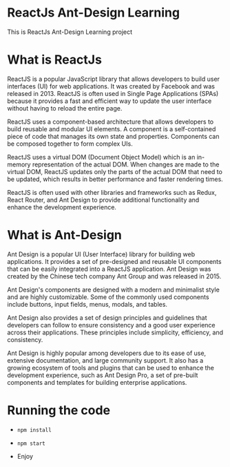 # ReactJs Ant-Design Learning
This is ReactJs Ant-Design Learning project

# What is ReactJs

ReactJS is a popular JavaScript library that allows developers to build user interfaces (UI) for web applications. It was created by Facebook and was released in 2013. ReactJS is often used in Single Page Applications (SPAs) because it provides a fast and efficient way to update the user interface without having to reload the entire page.

ReactJS uses a component-based architecture that allows developers to build reusable and modular UI elements. A component is a self-contained piece of code that manages its own state and properties. Components can be composed together to form complex UIs.

ReactJS uses a virtual DOM (Document Object Model) which is an in-memory representation of the actual DOM. When changes are made to the virtual DOM, ReactJS updates only the parts of the actual DOM that need to be updated, which results in better performance and faster rendering times.

ReactJS is often used with other libraries and frameworks such as Redux, React Router, and Ant Design to provide additional functionality and enhance the development experience.

# What is Ant-Design

Ant Design is a popular UI (User Interface) library for building web applications. It provides a set of pre-designed and reusable UI components that can be easily integrated into a ReactJS application. Ant Design was created by the Chinese tech company Ant Group and was released in 2015.

Ant Design's components are designed with a modern and minimalist style and are highly customizable. Some of the commonly used components include buttons, input fields, menus, modals, and tables.

Ant Design also provides a set of design principles and guidelines that developers can follow to ensure consistency and a good user experience across their applications. These principles include simplicity, efficiency, and consistency.

Ant Design is highly popular among developers due to its ease of use, extensive documentation, and large community support. It also has a growing ecosystem of tools and plugins that can be used to enhance the development experience, such as Ant Design Pro, a set of pre-built components and templates for building enterprise applications.

# Running the code

- ```npm install```

- ```npm start```

- Enjoy
